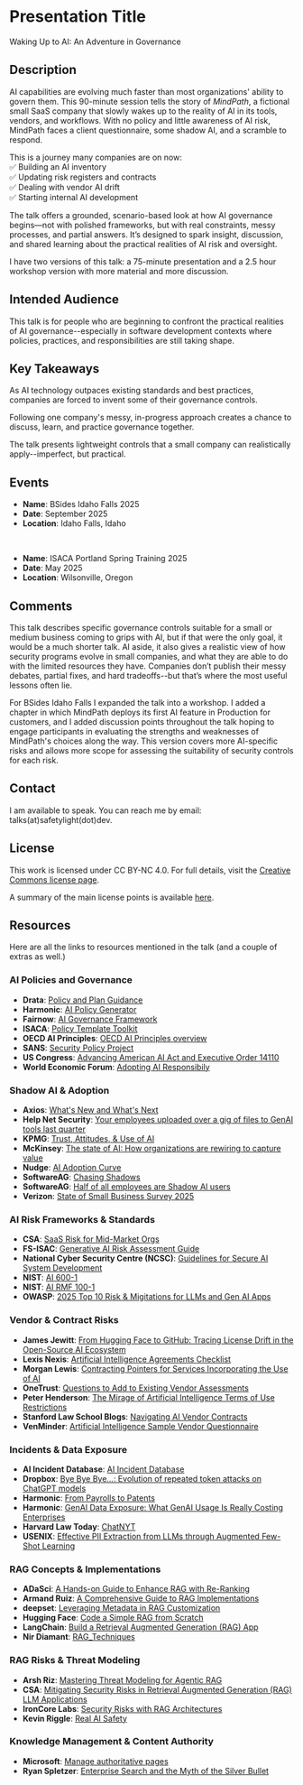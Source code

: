 # Presentation Title
Waking Up to AI: An Adventure in Governance

## Description
AI capabilities are evolving much faster than most organizations' ability to govern them. This 90-minute session tells the story of *MindPath*, a fictional small SaaS company that slowly wakes up to the reality of AI in its tools, vendors, and workflows. With no policy and little awareness of AI risk, MindPath faces a client questionnaire, some shadow AI, and a scramble to respond.

This is a journey many companies are on now:<br/>
✅ Building an AI inventory<br/>
✅ Updating risk registers and contracts<br/>
✅ Dealing with vendor AI drift<br/>
✅ Starting internal AI development<br/>

The talk offers a grounded, scenario-based look at how AI governance begins—not with polished frameworks, but with real constraints, messy processes, and partial answers. It’s designed to spark insight, discussion, and shared learning about the practical realities of AI risk and oversight.

I have two versions of this talk: a 75-minute presentation and a 2.5 hour workshop version with more material and more discussion.

## Intended Audience
This talk is for people who are beginning to confront the practical realities of AI governance--especially in software development contexts where policies, practices, and responsibilities are still taking shape. 

## Key Takeaways
As AI technology outpaces existing standards and best practices, companies are forced to invent some of their governance controls.

Following one company's messy, in-progress approach creates a chance to discuss, learn, and practice governance together.

The talk presents lightweight controls that a small company can realistically apply--imperfect, but practical.

## Events
- **Name**: BSides Idaho Falls 2025
- **Date**: September 2025
- **Location**: Idaho Falls, Idaho

<br/>

- **Name**: ISACA Portland Spring Training 2025
- **Date**: May 2025
- **Location**: Wilsonville, Oregon

## Comments

This talk describes specific governance controls suitable for a small or medium business coming to grips with AI, but if that were the only goal, it would be a much shorter talk. AI aside, it also gives a realistic view of how security programs evolve in small companies, and what they are able to do with the limited resources they have. Companies don’t publish their messy debates, partial fixes, and hard tradeoffs--but that’s where the most useful lessons often lie.

For BSides Idaho Falls I expanded the talk into a workshop. I added a chapter in which MindPath deploys its first AI feature in Production for customers, and I added discussion points throughout the talk hoping to engage participants in evaluating the strengths and weaknesses of MindPath's choices along the way. This version covers more AI-specific risks and allows more scope for assessing the suitability of security controls for each risk.

## Contact
I am available to speak. You can reach me by email: talks(at)safetylight(dot)dev.

## License
This work is licensed under CC BY-NC 4.0. For full details, visit the [Creative Commons license page](https://creativecommons.org/licenses/by-nc/4.0/).

A summary of the main license points is available [here](https://creativecommons.org/licenses/by-nc/4.0/).

## Resources
Here are all the links to resources mentioned in the talk (and a couple of extras as well.)

### AI Policies and Governance
- **Drata**: [Policy and Plan Guidance](https://help.drata.com/en/collections/9892937-policy-plan-guidance)
- **Harmonic**: [AI Policy Generator](https://ai-policy-studio.com/)
- **Fairnow**: [AI Governance Framework](https://fairnow.ai/free-ai-governance-framework/?utm_source=chatgpt.com)
- **ISACA**: [Policy Template Toolkit](https://store.isaca.org/s/store#/store/browse/detail/a2S4w000008L3V9EAK)
- **OECD AI Principles**: [OECD AI Principles overview](https://oecd.ai/en/ai-principles)
- **SANS**: [Security Policy Project](https://www.sans.org/information-security-policy/)
- **US Congress**: [Advancing American AI Act and Executive Order 14110](https://www.cio.gov/assets/resources/2024-Guidance-for-AI-Use-Case-Inventories.pdf?utm_source=chatgpt.com)
- **World Economic Forum**: [Adopting AI Responsibily](https://www3.weforum.org/docs/WEF_Adopting_AI_Responsibly_Guidelines_for_Procurement_of_AI_Solutions_by_the_Private_Sector_2023.pdf)

### Shadow AI & Adoption
- **Axios**: [What's New and What's Next](https://www.axios.com/sponsored/whats-new-and-whats-next-how-small-business-owners-are-using-ai?utm_source=chatgpt.com)
- **Help Net Security**: [Your employees uploaded over a gig of files to GenAI tools last quarter](https://www.helpnetsecurity.com/2025/08/05/genai-sensitive-data-exposure/)
- **KPMG**: [Trust, Attitudes, & Use of AI](https://kpmg.com/xx/en/our-insights/ai-and-technology/trust-attitudes-and-use-of-ai.html)
- **McKinsey**: [The state of AI: How organizations are rewiring to capture value](https://www.mckinsey.com/capabilities/quantumblack/our-insights/the-state-of-ai?stcr=9499CD6B84314043914372147ADF3E31&cid=other-eml-ttn-mip-mck&hlkid=14d702306f4045138360d6895fce3a02&hctky=15042671&hdpid=6005f897-086c-407d-bf54-67140245a7c5)
- **Nudge**: [AI Adoption Curve](https://www.nudgesecurity.com/post/the-ai-adoption-curve-and-what-it-means-for-your-business)
- **SoftwareAG**: [Chasing Shadows](https://newscenter.softwareag.com/en/news-stories/thought-leaders-stories/shadow-ai.html)
- **SoftwareAG**: [Half of all employees are Shadow AI users](https://newscenter.softwareag.com/en/news-stories/press-releases/2024/1022-half-of-all-employees-use-shadow-ai.html)
- **Verizon**: [State of Small Business Survey 2025](https://www.verizon.com/about/news/small-business-survey)

### AI Risk Frameworks & Standards
- **CSA**: [SaaS Risk for Mid-Market Orgs](https://cloudsecurityalliance.org/artifacts/saas-ai-risk-for-mid-market-organizations-survey-report)
- **FS-ISAC**: [Generative AI Risk Assessment Guide](https://www.fsisac.com/hubfs/Knowledge/AI/FSISAC_GenerativeAI-VendorEvaluation&QualitativeRiskAssessment.pdf)
- **National Cyber Security Centre (NCSC)**: [Guidelines for Secure AI System Development](https://www.ncsc.gov.uk/files/Guidelines-for-secure-AI-system-development.pdf)
- **NIST**: [AI 600-1](https://www.nist.gov/itl/ai-risk-management-framework)
- **NIST**: [AI RMF 100-1](https://airc.nist.gov/airmf-resources/airmf/)
- **OWASP**: [2025 Top 10 Risk & Migitations for LLMs and Gen AI Apps](https://genai.owasp.org/llm-top-10/)

### Vendor & Contract Risks
- **James Jewitt**: [From Hugging Face to GitHub: Tracing License Drift in the Open-Source AI Ecosystem](https://arxiv.org/abs/2509.09873)
- **Lexis Nexis**: [Artificial Intelligence Agreements Checklist](https://www.lexisnexis.com/community/insights/legal/practical-guidance-journal/b/pa/posts/artificial-intelligence-ai-agreements-checklist)
- **Morgan Lewis**: [Contracting Pointers for Services Incorporating the Use of AI](https://www.morganlewis.com/blogs/sourcingatmorganlewis/2023/07/contract-corner-contracting-pointers-for-services-incorporating-the-use-of-ai)
- **OneTrust**: [Questions to Add to Existing Vendor Assessments](https://www.onetrust.com/resources/questions-to-add-to-existing-vendor-assessments-for-ai-checklist/)
- **Peter Henderson**: [The Mirage of Artificial Intelligence Terms of Use Restrictions](https://arxiv.org/abs/2412.07066)
- **Stanford Law School Blogs**: [Navigating AI Vendor Contracts](https://law.stanford.edu/2025/03/21/navigating-ai-vendor-contracts-and-the-future-of-law-a-guide-for-legal-tech-innovators/)
- **VenMinder**: [Artificial Intelligence Sample Vendor Questionnaire](https://www.venminder.com/library/artificial-intelligence-sample-vendor-questionnaire)

### Incidents & Data Exposure
- **AI Incident Database**: [AI Incident Database](https://incidentdatabase.ai/)
- **Dropbox**: [Bye Bye Bye...: Evolution of repeated token attacks on ChatGPT models](https://dropbox.tech/machine-learning/bye-bye-bye-evolution-of-repeated-token-attacks-on-chatgpt-models)
- **Harmonic**: [From Payrolls to Patents](https://www.harmonic.security/resources/from-payrolls-to-patents-the-spectrum-of-data-leaked-into-genai)
- **Harmonic**: [GenAI Data Exposure: What GenAI Usage Is Really Costing Enterprises](https://www.harmonic.security/blog-posts/genai-data-exposure-report-fa6wt#harmonics-latest-analysis-shows-how-genai-tools-are-quietly-exposing-enterprise-data-in-q2-2025)
- **Harvard Law Today**: [ChatNYT](https://hls.harvard.edu/today/does-chatgpt-violate-new-york-times-copyrights/)
- **USENIX**: [Effective PII Extraction from LLMs through
Augmented Few-Shot Learning](https://www.usenix.org/system/files/usenixsecurity25-cheng-shuai.pdf)

### RAG Concepts & Implementations
- **ADaSci**: [A Hands-on Guide to Enhance RAG with Re-Ranking](https://adasci.org/a-hands-on-guide-to-enhance-rag-with-re-ranking/)
- **Armand Ruiz**: [A Comprehensive Guide to RAG Implementations](https://newsletter.armand.so/p/comprehensive-guide-rag-implementations)
- **deepset**: [Leveraging Metadata in RAG Customization](https://www.deepset.ai/blog/leveraging-metadata-in-rag-customization)
- **Hugging Face**: [Code a Simple RAG from Scratch ](https://huggingface.co/blog/ngxson/make-your-own-rag)
- **LangChain**: [Build a Retrieval Augmented Generation (RAG) App ](https://python.langchain.com/docs/tutorials/rag/)
- **Nir Diamant**: [RAG_Techniques](https://github.com/NirDiamant/RAG_Techniques)

### RAG Risks & Threat Modeling
- **Arsh Riz**: [Mastering Threat Modeling for Agentic RAG ](https://medium.com/@arshriz/mastering-threat-modeling-for-agentic-rag-architectures-on-aws-a-stride-based-guide-e7876c8db26d)
- **CSA**: [Mitigating Security Risks in Retrieval Augmented Generation (RAG) LLM Applications ](https://cloudsecurityalliance.org/blog/2023/11/22/mitigating-security-risks-in-retrieval-augmented-generation-rag-llm-applications)
- **IronCore Labs**: [Security Risks with RAG Architectures ](https://ironcorelabs.com/security-risks-rag/)
- **Kevin Riggle**: [Real AI Safety](https://free-dissociation.com/blog/posts/2024/02/real-ai-safety-threat-modeling-a-retrieval-augmented-generation-rag-system/)

### Knowledge Management & Content Authority
- **Microsoft**: [Manage authoritative pages](https://learn.microsoft.com/en-us/sharepoint/manage-authoritative-pages?utm_source=chatgpt.com)
- **Ryan Spletzer**: [Enterprise Search and the Myth of the Silver Bullet](https://www.spletzer.com/2025/05/enterprise-search-and-the-myth-of-the-silver-bullet/?utm_source=chatgpt.com)
